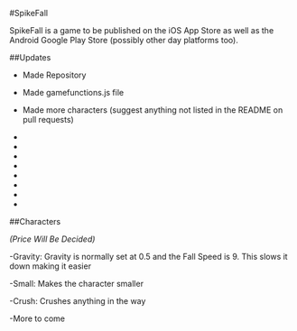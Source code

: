 #SpikeFall

SpikeFall is a game to be published on the iOS App Store as well as the Android Google Play Store (possibly other day platforms too). 

##Updates

* Made Repository

* Made gamefunctions.js file

* Made more characters (suggest anything not listed in the README on pull requests)

-

-

-

-

-

-

-

-

##Characters

*(Price Will Be Decided)*

-Gravity: Gravity is normally set at 0.5 and the Fall Speed is 9. This slows it down making it easier

-Small: Makes the character smaller

-Crush: Crushes anything in the way

-More to come
